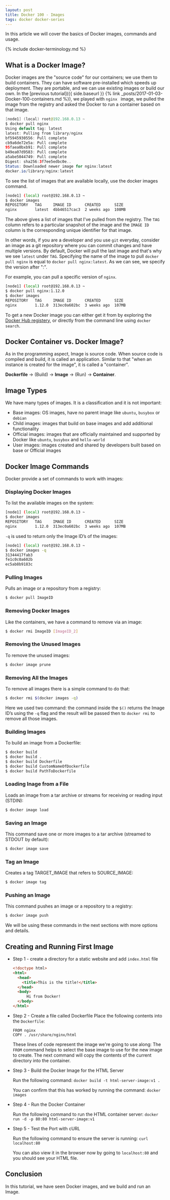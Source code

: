 ```yaml
---
layout: post
title: Docker 100 - Images
tags: docker docker-series
---
```


In this article we will cover the basics of Docker images, commands and usage.

{% include docker-terminology.md %}

## What is a Docker Image?

Docker images are the "source code" for our containers; we use them to build containers. They can have software pre-installed which speeds up deployment. They are portable, and we can use existing images or build our own. In the [previous tutorial]({{ side.baseurl }} {% link _posts/2017-01-03-Docker-100-containers.md %}), we played with `nginx ` image, we pulled the image from the registry and asked the Docker to run a container based on that image. 

```java
[node1] (local) root@192.168.0.13 ~
$ docker pull nginx
Using default tag: latest
latest: Pulling from library/nginx
bf5945930556: Pull complete 
cb9a6de72e5a: Pull complete 
95faea0bxb91: Pull complete 
b49ea07d9583: Pull complete 
a5abe5044749: Pull complete 
Digest: sha256:3f7ee5edbc0e..
Status: Downloaded newer image for nginx:latest
docker.io/library/nginx:latest
```

To see the list of images that are available locally, use the docker images command.

```sh
[node1] (local) root@192.168.0.13 ~
$ docker images
REPOSITORY   TAG     IMAGE ID      CREATED      SIZE
nginx        latest  4bb46517cac3  2 weeks ago  108MB
```

The above gives a list of images that I've pulled from the registry. The `TAG` column refers to a particular snapshot of the image and the `IMAGE ID` column is the corresponding unique identifier for that image.

In other words, if you are a developer and you use `git` everyday, consider an image as a git repository where you can commit changes and have multiple versions. By default, Docker will pull the last image and that's why we see `latest` under `TAG`. Specifying the name of the image to pull `docker pull nginx` is equal to `docker pull nginx:latest`. As we can see, we specify the version after ":". 

For example, you can pull a specific version of `nginx`. 

```sh
[node1] (local) root@192.168.0.13 ~
$ docker pull nginx:1.12.0
$ docker images
REPOSITORY   TAG     IMAGE ID      CREATED      SIZE
nginx        1.12.0  313ec0a602bc  3 weeks ago  107MB
```

To get a new Docker image you can either get it from by exploring the [Docker Hub registery](https://hub.docker.com/explore/), or directly from the command line using `docker search`.

## Docker Container vs. Docker Image?

As in the programming aspect, Image is source code. When source code is compiled and build, it is called an application. Similar to that "when an instance is created for the image", it is called a "container".

**Dockerfile** → (Build) → **Image** → (Run) → **Container**.

## Image Types

We have many types of images. It is a classification and it is not important:

- Base images: OS images, have no parent image like `ubuntu`, `busybox` or `debian`
- Child images: images that build on base images and add additional functionality
- Official images: images that are officially maintained and supported by Docker like `ubuntu`, `busybox` and `hello-world`
- User images: images created and shared by developers built based on base or Official images

## Docker Image Commands

Docker provide a set of commands to work with images:

### Displaying Docker Images

To list the available images on the system:

```sh
[node1] (local) root@192.168.0.13 ~
$ docker images
REPOSITORY   TAG     IMAGE ID      CREATED      SIZE
nginx        1.12.0  313ec0a602bc  3 weeks ago  107MB
```

`-q`  is used to return only the Image ID’s of the images:

```sh
[node1] (local) root@192.168.0.13 ~
$ docker images -q 
31344417fab3
fe1c0c0a602b
ec5ab8b9183c
```

### Pulling Images

Pulls an image or a repository from a registry:

```sh
$ docker pull ImageID
```

### Removing Docker Images

Like the containers, we have a command to remove via an image:

```sh
$ docker rmi ImageID [ImageID_2]
```

### Removing the Unused Images

To remove the unused images:

```sh
$ docker image prune
```

### Removing All the Images 

To remove all images there is a simple command to do that:

```sh
$ docker rmi $(docker images -q)
```

Here we used two command: the command inside the `$()` returns the Image ID’s using the  `-q` flag and the result will be passed then to `docker rmi` to remove all those images.

### Building Images

To build an image from a Dockerfile:

```sh
$ docker build
$ docker build .
$ docker build Dockerfile
$ docker build CustomNameOfDockerfile
$ docker build PathToDockerfile
```

### Loading Inage from a File

Loads an image from a tar archive or streams for receiving or reading input (STDIN):

```sh
$ docker image load
```

### Saving an Image

This command save one or more images to a tar archive (streamed to STDOUT by default):

```sh
$ docker image save
```

### Tag an Image

Creates a tag TARGET_IMAGE that refers to SOURCE_IMAGE:

```sh
$ docker image tag
```

### Pushing an Image

This command pushes an image or a repository to a registry:

```sh
$ docker image push
```

We will be using these commands in the next sections with more options and details.

## Creating and Running First Image

- Step 1 - create a directory for a static website and add `index.html` file
  ```html
  <!doctype html>
  <html>
    <head>
      <title>This is the title!</title>
    </head>
    <body>
        Hi from Docker!
    </body>
  </html>
  ```

- Step 2 - Create a file called Dockerfile
  Place the following contents into the `Dockerfile`:
  
  ```docke
  FROM nginx
  COPY . /usr/share/nginx/html
  ```
  These lines of code represent the image we're going to use along: The `FROM` command helps to select the base image to use for the new image to create. The next command will copy the contents of the current directory into the container.
  
- Step 3 - Build the Docker Image for the HTML Server

  Run the following command: `docker build -t html-server-image:v1 .`

  You can confirm that this has worked by running the command: `docker images`

- Step 4 - Run the Docker Container

  Run the following command to run the HTML container server: `docker run -d -p 80:80 html-server-image:v1`

- Step 5 - Test the Port with cURL

  Run the following command to ensure the server is running: `curl localhost:80`

  You can also view it in the browser now by going to `localhost:80` and you should see your HTML file.

## Conclusion

In this tutorial, we have seen Docker images, and we build and run an Image.